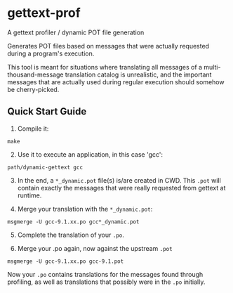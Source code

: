 # gettext-prof
A gettext profiler / dynamic POT file generation

Generates POT files based on messages that were actually requested during a program's execution.

This tool is meant for situations where translating all messages of a multi-thousand-message
translation catalog is unrealistic, and the important messages that are actually used during
regular execution should somehow be cherry-picked.

Quick Start Guide
-----------------

1. Compile it:

`make`

2. Use it to execute an application, in this case 'gcc':

`path/dynamic-gettext gcc`

3. In the end, a `*_dynamic.pot` file(s) is/are created in CWD.
This `.pot` will contain exactly the messages that were really requested from gettext at runtime.

4. Merge your translation with the `*_dynamic.pot`:

`msgmerge -U gcc-9.1.xx.po gcc*_dynamic.pot`

5. Complete the translation of your `.po`.

6. Merge your .po again, now against the upstream `.pot`

`msgmerge -U gcc-9.1.xx.po gcc-9.1.pot`

Now your `.po` contains translations for the messages found through profiling, as well as
translations that possibly were in the `.po` initially.
